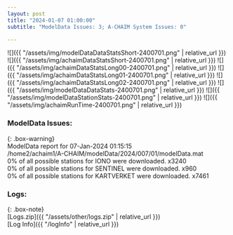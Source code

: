 ```yaml
---
layout: post
title: "2024-01-07 01:00:00"
subtitle: "ModelData Issues: 3; A-CHAIM System Issues: 0"

---
```


![]({{ "/assets/img/modelDataDataStatsShort-2400701.png" | relative_url }})
![]({{ "/assets/img/achaimDataStatsShort-2400701.png" | relative_url }})
![]({{ "/assets/img/achaimDataStatsLong00-2400701.png" | relative_url }})
![]({{ "/assets/img/achaimDataStatsLong01-2400701.png" | relative_url }})
![]({{ "/assets/img/achaimDataStatsLong02-2400701.png" | relative_url }})
![]({{ "/assets/img/modelDataDataStats-2400701.png" | relative_url }})
![]({{ "/assets/img/modelDataStationStats-2400701.png" | relative_url }})
![]({{ "/assets/img/achaimRunTime-2400701.png" | relative_url }})


### ModelData Issues:  
  
{: .box-warning}  
 ModelData report for 07-Jan-2024 01:15:15   
 /home2/achaim1/A-CHAIM/modelData/2024/007/01/modelData.mat   
 0% of all possible stations for IONO were downloaded. x3240   
 0% of all possible stations for SENTINEL were downloaded. x960   
 0% of all possible stations for KARTVERKET were downloaded. x7461   
  


### Logs:  
  
{: .box-note}  
[Logs.zip]({{ "/assets/other/logs.zip" | relative_url }})  
[Log Info]({{ "/logInfo" | relative_url }})  
